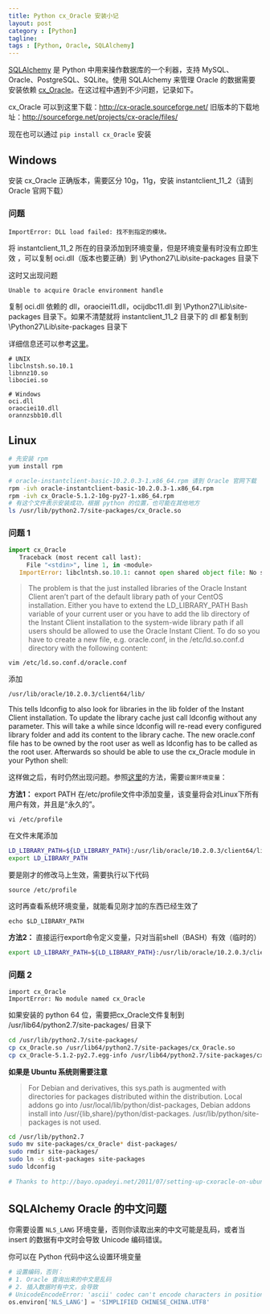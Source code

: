```yaml
---
title: Python cx_Oracle 安装小记
layout: post
category : [Python]
tagline: 
tags : [Python, Oracle, SQLAlchemy]
---
```


[SQLAlchemy](http://www.sqlalchemy.org/ "") 是 Python 中用来操作数据库的一个利器，支持 MySQL、Oracle、PostgreSQL、SQLite。使用 SQLAlchemy 来管理 Oracle 的数据需要安装依赖 [cx_Oracle](http://cx-oracle.sourceforge.net/ "")。在这过程中遇到不少问题，记录如下。

cx_Oracle 可以到这里下载：http://cx-oracle.sourceforge.net/
旧版本的下载地址：http://sourceforge.net/projects/cx-oracle/files/

现在也可以通过 `pip install cx_Oracle` 安装

## Windows 

安装 cx_Oracle 正确版本，需要区分 10g，11g，安装 instantclient_11_2（请到 Oracle 官网下载）

### 问题 

```
ImportError: DLL load failed: 找不到指定的模块。
```

将 instantclient_11_2 所在的目录添加到环境变量，但是环境变量有时没有立即生效
，可以复制 oci.dll（版本也要正确）到 \Python27\Lib\site-packages 目录下

这时又出现问题

```
Unable to acquire Oracle environment handle
```

复制 oci.dll 依赖的 dll，oraociei11.dll，ocijdbc11.dll 到 \Python27\Lib\site-packages 目录下。如果不清楚就将 instantclient_11_2 目录下的 dll 都复制到 \Python27\Lib\site-packages 目录下

详细信息还可以参考[这里](http://docs.oracle.com/cd/B12037_01/appdev.101/b10779/oci01int.htm#423364)。

```
# UNIX
libclnstsh.so.10.1
libnnz10.so
libociei.so

# Windows
oci.dll
oraociei10.dll
orannzsbb10.dll
```

## Linux

```sh
# 先安装 rpm
yum install rpm
```

```sh
# oracle-instantclient-basic-10.2.0.3-1.x86_64.rpm 请到 Oracle 官网下载
rpm -ivh oracle-instantclient-basic-10.2.0.3-1.x86_64.rpm
rpm -ivh cx_Oracle-5.1.2-10g-py27-1.x86_64.rpm 
# 有这个文件表示安装成功，根据 python 的位置，也可能在其他地方
ls /usr/lib/python2.7/site-packages/cx_Oracle.so 
```

### 问题 1

```py
import cx_Oracle
   Traceback (most recent call last):
     File "<stdin>", line 1, in <module>
   ImportError: libclntsh.so.10.1: cannot open shared object file: No such file or directory
```

> The problem is that the just installed libraries of the Oracle Instant Client aren’t part of the default library path of your CentOS installation. Either you have to extend the LD_LIBRARY_PATH Bash variable of your current user or you have to add the lib directory of the Instant Client installation to the system-wide library path if all users should be allowed to use the Oracle Instant Client. To do so you have to create a new file, e.g. oracle.conf, in the /etc/ld.so.conf.d directory with the following content:

    vim /etc/ld.so.conf.d/oracle.conf
    
添加

    /usr/lib/oracle/10.2.0.3/client64/lib/
    
This tells ldconfig to also look for libraries in the lib folder of the Instant Client installation. To update the library cache just call ldconfig without any parameter. This will take a while since ldconfig will re-read every configured library folder and add its content to the library cache. The new oracle.conf file has to be owned by the root user as well as ldconfig has to be called as the root user. Afterwards so should be able to use the cx_Oracle module in your Python shell:

这样做之后，有时仍然出现问题。参照[这里](http://blog.csdn.net/kongxx/article/details/7107683 "")的方法，需要`设置环境变量`：

**方法1：**
export PATH
在/etc/profile文件中添加变量，该变量将会对Linux下所有用户有效，并且是“永久的”。

    vi /etc/profile

在文件末尾添加

```sh
LD_LIBRARY_PATH=${LD_LIBRARY_PATH}:/usr/lib/oracle/10.2.0.3/client64/lib
export LD_LIBRARY_PATH
```

要是刚才的修改马上生效，需要执行以下代码

    source /etc/profile

这时再查看系统环境变量，就能看见刚才加的东西已经生效了

    echo $LD_LIBRARY_PATH


**方法2：** 直接运行export命令定义变量，只对当前shell（BASH）有效（临时的）

```sh
export LD_LIBRARY_PATH=${LD_LIBRARY_PATH}:/usr/lib/oracle/10.2.0.3/client64/lib
```

### 问题 2

```
import cx_Oracle
ImportError: No module named cx_Oracle
```

如果安装的 python 64 位，需要把cx_Oracle文件复制到 /usr/lib64/python2.7/site-packages/ 目录下

```sh
cd /usr/lib/python2.7/site-packages/
cp cx_Oracle.so /usr/lib64/python2.7/site-packages/cx_Oracle.so
cp cx_Oracle-5.1.2-py2.7.egg-info /usr/lib64/python2.7/site-packages/cx_Oracle-5.1.2-py2.7.egg-info
```

**如果是 Ubuntu 系统则需要注意**

> For Debian and derivatives, this sys.path is augmented with directories for packages distributed within the distribution. Local addons go into /usr/local/lib/python/dist-packages, Debian addons install into /usr/{lib,share}/python/dist-packages. /usr/lib/python/site-packages is not used.

```sh
cd /usr/lib/python2.7
sudo mv site-packages/cx_Oracle* dist-packages/
sudo rmdir site-packages/
sudo ln -s dist-packages site-packages
sudo ldconfig
    
# Thanks to http://bayo.opadeyi.net/2011/07/setting-up-cxoracle-on-ubuntu-1104.html
```

## SQLAlchemy Oracle 的中文问题

你需要设置 `NLS_LANG` 环境变量，否则你读取出来的中文可能是乱码，或者当 insert 的数据有中文时会导致 Unicode 编码错误。

你可以在 Python 代码中这么设置环境变量

```py
# 设置编码，否则：
# 1. Oracle 查询出来的中文是乱码
# 2. 插入数据时有中文，会导致
# UnicodeEncodeError: 'ascii' codec can't encode characters in position 1-7: ordinal not in range(128)
os.environ['NLS_LANG'] = 'SIMPLIFIED CHINESE_CHINA.UTF8'
```

